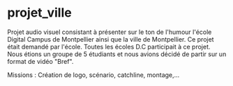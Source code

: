 # projet_ville

Projet audio visuel consistant à présenter sur le ton de l'humour l'école Digital Campus de Montpellier ainsi que la ville de Montpellier.
Ce projet était demandé par l'école. Toutes les écoles D.C participait à ce projet. 
Nous étions un groupe de 5 étudiants et nous avions décidé de partir sur un format de vidéo "Bref".

Missions : Création de logo, scénario, catchline, montage,...
